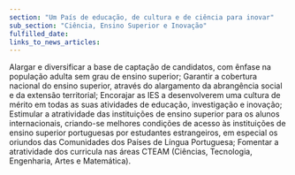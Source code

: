 ```yaml
---
section: "Um País de educação, de cultura e de ciência para inovar"
sub_section: "Ciência, Ensino Superior e Inovação"
fulfilled_date:
links_to_news_articles:
---
```


Alargar e diversificar a base de captação de candidatos, com ênfase na população adulta sem grau de ensino superior; Garantir a cobertura nacional do ensino superior, através do alargamento da abrangência social e da extensão territorial; Encorajar as IES a desenvolverem uma cultura de mérito em todas as suas atividades de educação, investigação e inovação; Estimular a atratividade das instituições de ensino superior para os alunos internacionais, criando-se melhores condições de acesso às instituições de ensino superior portuguesas por estudantes estrangeiros, em especial os oriundos das Comunidades dos Países de Língua Portuguesa; Fomentar a atratividade dos curricula nas áreas CTEAM (Ciências, Tecnologia, Engenharia, Artes e Matemática).